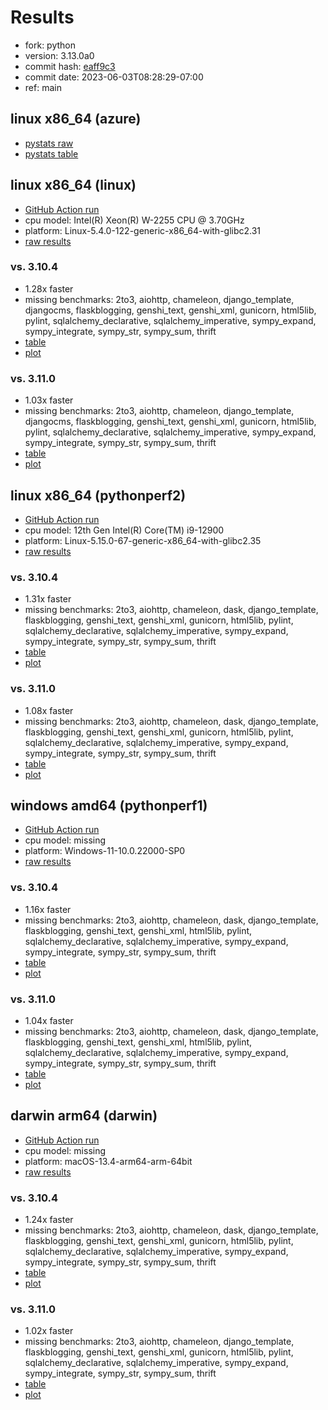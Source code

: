# Results

- fork: python
- version: 3.13.0a0
- commit hash: [eaff9c3](https://github.com/python/cpython/commit/eaff9c3)
- commit date: 2023-06-03T08:28:29-07:00
- ref: main

## linux x86_64 (azure)

- [pystats raw](bm-20230603-azure-x86_64-python-main-3.13.0a0-eaff9c3-pystats.json)
- [pystats table](bm-20230603-azure-x86_64-python-main-3.13.0a0-eaff9c3-pystats.md)

## linux x86_64 (linux)

- [GitHub Action run](https://github.com/faster-cpython/benchmarking/actions/runs/5166382910)
- cpu model: Intel(R) Xeon(R) W-2255 CPU @ 3.70GHz
- platform: Linux-5.4.0-122-generic-x86_64-with-glibc2.31
- [raw results](bm-20230603-linux-x86_64-python-main-3.13.0a0-eaff9c3.json)

### vs. 3.10.4

- 1.28x faster
- missing benchmarks: 2to3, aiohttp, chameleon, django_template, djangocms, flaskblogging, genshi_text, genshi_xml, gunicorn, html5lib, pylint, sqlalchemy_declarative, sqlalchemy_imperative, sympy_expand, sympy_integrate, sympy_str, sympy_sum, thrift
- [table](bm-20230603-linux-x86_64-python-main-3.13.0a0-eaff9c3-vs-3.10.4.md)
- [plot](bm-20230603-linux-x86_64-python-main-3.13.0a0-eaff9c3-vs-3.10.4.png)

### vs. 3.11.0

- 1.03x faster
- missing benchmarks: 2to3, aiohttp, chameleon, django_template, djangocms, flaskblogging, genshi_text, genshi_xml, gunicorn, html5lib, pylint, sqlalchemy_declarative, sqlalchemy_imperative, sympy_expand, sympy_integrate, sympy_str, sympy_sum, thrift
- [table](bm-20230603-linux-x86_64-python-main-3.13.0a0-eaff9c3-vs-3.11.0.md)
- [plot](bm-20230603-linux-x86_64-python-main-3.13.0a0-eaff9c3-vs-3.11.0.png)

## linux x86_64 (pythonperf2)

- [GitHub Action run](https://github.com/faster-cpython/benchmarking/actions/runs/5166382910)
- cpu model: 12th Gen Intel(R) Core(TM) i9-12900
- platform: Linux-5.15.0-67-generic-x86_64-with-glibc2.35
- [raw results](bm-20230603-pythonperf2-x86_64-python-main-3.13.0a0-eaff9c3.json)

### vs. 3.10.4

- 1.31x faster
- missing benchmarks: 2to3, aiohttp, chameleon, dask, django_template, flaskblogging, genshi_text, genshi_xml, gunicorn, html5lib, pylint, sqlalchemy_declarative, sqlalchemy_imperative, sympy_expand, sympy_integrate, sympy_str, sympy_sum, thrift
- [table](bm-20230603-pythonperf2-x86_64-python-main-3.13.0a0-eaff9c3-vs-3.10.4.md)
- [plot](bm-20230603-pythonperf2-x86_64-python-main-3.13.0a0-eaff9c3-vs-3.10.4.png)

### vs. 3.11.0

- 1.08x faster
- missing benchmarks: 2to3, aiohttp, chameleon, dask, django_template, flaskblogging, genshi_text, genshi_xml, gunicorn, html5lib, pylint, sqlalchemy_declarative, sqlalchemy_imperative, sympy_expand, sympy_integrate, sympy_str, sympy_sum, thrift
- [table](bm-20230603-pythonperf2-x86_64-python-main-3.13.0a0-eaff9c3-vs-3.11.0.md)
- [plot](bm-20230603-pythonperf2-x86_64-python-main-3.13.0a0-eaff9c3-vs-3.11.0.png)

## windows amd64 (pythonperf1)

- [GitHub Action run](https://github.com/faster-cpython/benchmarking/actions/runs/5166382910)
- cpu model: missing
- platform: Windows-11-10.0.22000-SP0
- [raw results](bm-20230603-pythonperf1-amd64-python-main-3.13.0a0-eaff9c3.json)

### vs. 3.10.4

- 1.16x faster
- missing benchmarks: 2to3, aiohttp, chameleon, dask, django_template, flaskblogging, genshi_text, genshi_xml, html5lib, pylint, sqlalchemy_declarative, sqlalchemy_imperative, sympy_expand, sympy_integrate, sympy_str, sympy_sum, thrift
- [table](bm-20230603-pythonperf1-amd64-python-main-3.13.0a0-eaff9c3-vs-3.10.4.md)
- [plot](bm-20230603-pythonperf1-amd64-python-main-3.13.0a0-eaff9c3-vs-3.10.4.png)

### vs. 3.11.0

- 1.04x faster
- missing benchmarks: 2to3, aiohttp, chameleon, dask, django_template, flaskblogging, genshi_text, genshi_xml, html5lib, pylint, sqlalchemy_declarative, sqlalchemy_imperative, sympy_expand, sympy_integrate, sympy_str, sympy_sum, thrift
- [table](bm-20230603-pythonperf1-amd64-python-main-3.13.0a0-eaff9c3-vs-3.11.0.md)
- [plot](bm-20230603-pythonperf1-amd64-python-main-3.13.0a0-eaff9c3-vs-3.11.0.png)

## darwin arm64 (darwin)

- [GitHub Action run](https://github.com/faster-cpython/benchmarking/actions/runs/5166382910)
- cpu model: missing
- platform: macOS-13.4-arm64-arm-64bit
- [raw results](bm-20230603-darwin-arm64-python-main-3.13.0a0-eaff9c3.json)

### vs. 3.10.4

- 1.24x faster
- missing benchmarks: 2to3, aiohttp, chameleon, dask, django_template, flaskblogging, genshi_text, genshi_xml, gunicorn, html5lib, pylint, sqlalchemy_declarative, sqlalchemy_imperative, sympy_expand, sympy_integrate, sympy_str, sympy_sum, thrift
- [table](bm-20230603-darwin-arm64-python-main-3.13.0a0-eaff9c3-vs-3.10.4.md)
- [plot](bm-20230603-darwin-arm64-python-main-3.13.0a0-eaff9c3-vs-3.10.4.png)

### vs. 3.11.0

- 1.02x faster
- missing benchmarks: 2to3, aiohttp, chameleon, django_template, flaskblogging, genshi_text, genshi_xml, gunicorn, html5lib, pylint, sqlalchemy_declarative, sqlalchemy_imperative, sympy_expand, sympy_integrate, sympy_str, sympy_sum, thrift
- [table](bm-20230603-darwin-arm64-python-main-3.13.0a0-eaff9c3-vs-3.11.0.md)
- [plot](bm-20230603-darwin-arm64-python-main-3.13.0a0-eaff9c3-vs-3.11.0.png)

